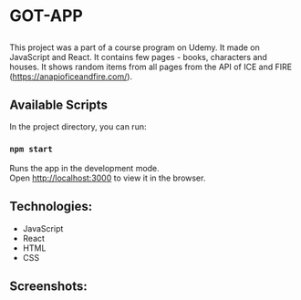 # GOT-APP

## 
This project was a part of a course program on Udemy. It made on JavaScript and React.
It contains few pages - books, characters and houses. It shows random items from all pages from the API of ICE and FIRE (https://anapioficeandfire.com/).

## Available Scripts

In the project directory, you can run:

### `npm start`

Runs the app in the development mode.<br>
Open [http://localhost:3000](http://localhost:3000) to view it in the browser.

## Technologies: 
- JavaScript
- React
- HTML
- CSS

## Screenshots:

![]()
